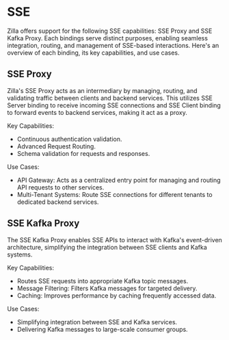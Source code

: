 # SSE

Zilla offers support for the following SSE capabilities: SSE Proxy and SSE Kafka Proxy. Each bindings serve distinct purposes, enabling seamless integration, routing, and management of SSE-based interactions. Here's an overview of each binding, its key capabilities, and use cases.

## SSE Proxy

Zilla's SSE Proxy acts as an intermediary by managing, routing, and validating traffic between clients and backend services. This utilizes SSE Server binding to receive incoming SSE connections and SSE Client binding to forward events to backend services, making it act as a proxy.

Key Capabilities:

- Continuous authentication validation.
- Advanced Request Routing.
- Schema validation for requests and responses.

Use Cases:

- API Gateway: Acts as a centralized entry point for managing and routing API requests to other services.
- Multi-Tenant Systems: Route SSE connections for different tenants to dedicated backend services.

## SSE Kafka Proxy

The SSE Kafka Proxy enables SSE APIs to interact with Kafka's event-driven architecture, simplifying the integration between SSE clients and Kafka systems.

Key Capabilities:

- Routes SSE requests into appropriate Kafka topic messages.
- Message Filtering: Filters Kafka messages for targeted delivery.
- Caching: Improves performance by caching frequently accessed data.

Use Cases:

- Simplifying integration between SSE and Kafka services.
- Delivering Kafka messages to large-scale consumer groups.

